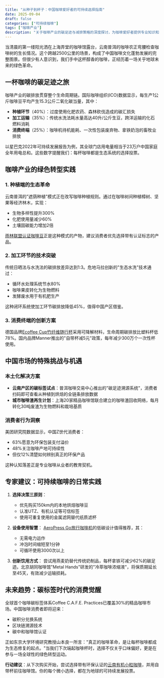 ```yaml
---
title: "从种子到杯子：中国咖啡爱好者的可持续选择指南"
date: 2025-09-04
draft: false
categories: ["可持续咖啡"]
tags: ["咖啡产业"]
description: "关于咖啡产业的碳足迹与减排策略的深度探讨，为咖啡爱好者提供专业知识和实用指南。"
---
```


当清晨的第一缕阳光洒在上海弄堂的咖啡馆露台，云南普洱的咖啡农正弯腰检查咖啡树的生长情况。这个跨越2500公里的场景，构成了中国咖啡文化蓬勃发展的完整图景。但很少有人意识到，我们手中这杯醇香的咖啡，正经历着一场关乎地球未来的绿色革命。

## 一杯咖啡的碳足迹之旅
咖啡产业的碳排放贯穿整个生命周期链。国际咖啡组织(ICO)数据显示，每生产1公斤咖啡豆平均产生15.3公斤二氧化碳当量，其中：

- **种植环节**（40%）：过度使用化肥农药、森林砍伐造成的碳汇损失
- **加工运输**（35%）：传统水洗法耗水量高达40升/公斤生豆，跨洋运输的化石燃料消耗
- **消费终端**（25%）：咖啡机待机能耗、一次性包装废弃物、拿铁奶泡的畜牧业排放

以星巴克2022年可持续发展报告为例，其全球门店用电量相当于23万户中国家庭全年用电总和。这些数字提醒我们：每杯咖啡都是生态系统的选择投票。

## 咖啡产业的绿色转型实践
### 1. 种植端的生态革命
云南普洱的"遮荫种植"模式正在改写咖啡种植规则。通过在咖啡树间种植樟树、坚果等经济林木，实现：
- 生物多样性提升300%
- 化肥使用量减少60%
- 土壤固碳能力增加2倍

[雨林联盟认证咖啡豆](https://www.amazon.com/s?k=%E9%9B%A8%E6%9E%97%E8%81%94%E7%9B%9F%E8%AE%A4%E8%AF%81%E5%92%96%E5%95%A1%E8%B1%86&tag=coffeeprism-20)正是这种模式的产物，建议消费者优先选择带有认证标志的产品。

### 2. 加工环节的技术突破
传统日晒法与水洗法的碳排放差异达到1:3。危地马拉创新的"生态水洗"技术通过：
- 循环水处理系统节水80%
- 咖啡果皮转化为生物燃料
- 发酵废水用于有机肥生产

这种闭环系统使加工环节碳排放降低45%，值得中国产区借鉴。

### 3. 消费终端的创新方案
德国品牌[Ecoffee Cup竹纤维随行杯](https://www.amazon.com/s?k=Ecoffee%20Cup%E7%AB%B9%E7%BA%A4%E7%BB%B4%E9%9A%8F%E8%A1%8C%E6%9D%AF&tag=coffeeprism-20)采用可降解材料，生命周期碳排放比塑料杯低78%。国内品牌Manner推出的"自带杯减5元"政策，每年减少300万个一次性杯使用。

## 中国市场的特殊挑战与机遇
### 本土化解决方案
- **云南产区的碳标签试点**：普洱咖啡交易中心推出的"碳足迹溯源系统"，消费者扫码即可查看从种植到烘焙的全链条排放数据
- **城市咖啡渣再生计划**：上海20家精品咖啡馆联合建立的咖啡渣回收网络，每月转化30吨废渣为生物燃料和栽培基质

### 消费者行为洞察
美团研究院数据显示，中国Z世代消费者：
- 63%愿意为环保包装支付溢价
- 48%关注咖啡产地可持续性
- 但仅12%清楚如何辨别真正的环保产品

这种认知落差正是专业咖啡从业者的教育契机。

## 专家建议：可持续咖啡的日常实践
1. **选择决策三原则**：
   - 优先购买150km内的本地烘焙咖啡豆
   - 认准UTZ、有机认证等可信标签
   - 使用可重复使用的金属滤网替代纸质滤杯

2. **设备使用智慧**：
   [AeroPress Go旅行咖啡机](https://www.amazon.com/s?k=AeroPress%20Go%E6%97%85%E8%A1%8C%E5%92%96%E5%95%A1%E6%9C%BA&tag=coffeeprism-20)的低碳设计值得推荐，其：
   - 无需电力运作
   - 冲泡时间缩短至1分钟
   - 可循环使用3000次以上

3. **创新饮用方式**：
   尝试用燕麦奶替代传统奶制品，每杯拿铁可减少62%的碳足迹。北京胡同咖啡馆"Metal Hands"研发的"冷萃咖啡浓缩液"，将保质期延长至45天，有效减少运输损耗。

## 未来趋势：碳标签时代的消费觉醒
全球首个咖啡碳标签体系Coffee C.A.F.E. Practices已覆盖30%的精品咖啡市场。中国咖啡消费者即将迎来：
- 碳积分兑换系统
- 区块链溯源技术
- 碳中和咖啡馆认证

正如东京大学环境研究教授山本良一所言："真正的咖啡革命，是让每杯咖啡都成为生态修复的起点。"当我们下次端起咖啡杯时，选择不仅关乎口味偏好，更是在参与一场全球性的绿色转型运动。

**行动建议**：从下次购买开始，尝试选择带有环保认证的[云南有机小粒咖啡](https://www.amazon.com/s?k=%E4%BA%91%E5%8D%97%E6%9C%89%E6%9C%BA%E5%B0%8F%E7%B2%92%E5%92%96%E5%95%A1&tag=coffeeprism-20)，并用自带杯前往咖啡馆。你的每个微小选择，都在为地球的可持续发展投票。